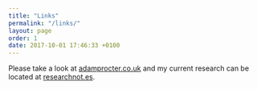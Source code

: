 ```yaml
---
title: "Links"
permalink: "/links/"
layout: page
order: 1
date: 2017-10-01 17:46:33 +0100
---
```

Please take a look at [adamprocter.co.uk](http://adamprocter.co.uk) and my current research can be located at [researchnot.es](http://researchnot.es).
